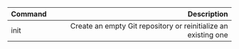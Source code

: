 
| Command | Description |
|:-----|--------:|
|init     |Create an empty Git repository or reinitialize an existing one|
